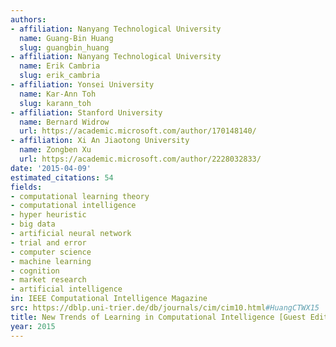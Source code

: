 ```yaml
---
authors:
- affiliation: Nanyang Technological University
  name: Guang-Bin Huang
  slug: guangbin_huang
- affiliation: Nanyang Technological University
  name: Erik Cambria
  slug: erik_cambria
- affiliation: Yonsei University
  name: Kar-Ann Toh
  slug: karann_toh
- affiliation: Stanford University
  name: Bernard Widrow
  url: https://academic.microsoft.com/author/170148140/
- affiliation: Xi An Jiaotong University
  name: Zongben Xu
  url: https://academic.microsoft.com/author/2228032833/
date: '2015-04-09'
estimated_citations: 54
fields:
- computational learning theory
- computational intelligence
- hyper heuristic
- big data
- artificial neural network
- trial and error
- computer science
- machine learning
- cognition
- market research
- artificial intelligence
in: IEEE Computational Intelligence Magazine
src: https://dblp.uni-trier.de/db/journals/cim/cim10.html#HuangCTWX15
title: New Trends of Learning in Computational Intelligence [Guest Editorial]
year: 2015
---
```

